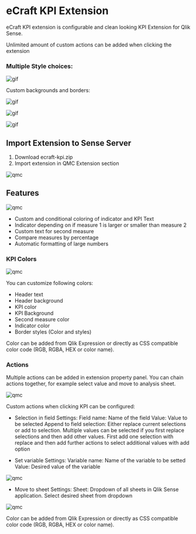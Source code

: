 # eCraft KPI Extension

eCraft KPI extension is configurable and clean looking KPI Extension for Qlik Sense.

Unlimited amount of custom actions can be added when clicking the extension

### Multiple Style choices: ###

![gif](https://raw.githubusercontent.com/ecraftextensions/ecraft-kpi/master/img/kpi1.png)

Custom backgrounds and borders:

![gif](https://raw.githubusercontent.com/ecraftextensions/ecraft-kpi/master/img/kpi2.png)

![gif](https://raw.githubusercontent.com/ecraftextensions/ecraft-kpi/master/img/kpi3.png)

![gif](https://raw.githubusercontent.com/ecraftextensions/ecraft-kpi/master/img/KPI.gif)


## Import Extension to Sense Server ##
1. Download ecraft-kpi.zip
2. Import extension in QMC Extension section

![qmc](https://raw.githubusercontent.com/ecraftextensions/ecraft-kpi/master/img/qmc.png)

## Features ##

![qmc](https://raw.githubusercontent.com/ecraftextensions/ecraft-kpi/master/img/settings1.png)

* Custom and conditional coloring of indicator and KPI Text
* Indicator depending on if measure 1 is larger or smaller than measure 2
* Custom text for second measure
* Compare measures by percentage
* Automatic formatting of large numbers

### KPI Colors ###

![qmc](https://raw.githubusercontent.com/ecraftextensions/ecraft-kpi/master/img/settings2.png)

You can customize following colors:
* Header text
* Header background
* KPI color
* KPI Background
* Second measure color
* Indicator color
* Border styles (Color and styles)

Color can be added from Qlik Expression or directly as CSS compatible color code (RGB, RGBA, HEX or color name).


### Actions ###

Multiple actions can be added in extension property panel. You can chain actions together, for example select value and move to analysis sheet.

![qmc](https://raw.githubusercontent.com/ecraftextensions/ecraft-kpi/master/img/settings3.png)

Custom actions when clicking KPI can be configured:

* Selection in field
Settings:
Field name: Name of the field
Value: Value to be selected
Append to field selection: Either replace current selections or add to selection. Multiple values can be selected if you first replace selections and then add other values. First add one selection with replace and then add further actions to select additional values with add option

* Set variable
Settings:
Variable name: Name of the variable to be setted
Value: Desired value of the variable

![qmc](https://raw.githubusercontent.com/ecraftextensions/ecraft-kpi/master/img/settings4.png)


* Move to sheet
Settings:
Sheet: Dropdown of all sheets in Qlik Sense application. Select desired sheet from dropdown

![qmc](https://raw.githubusercontent.com/ecraftextensions/ecraft-kpi/master/img/settings5.png)


Color can be added from Qlik Expression or directly as CSS compatible color code (RGB, RGBA, HEX or color name).


